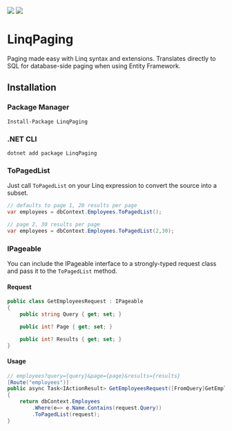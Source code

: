 [![](https://img.shields.io/nuget/v/LinqPaging.svg)](https://www.nuget.org/packages/LinqPaging) [![](https://img.shields.io/nuget/vpre/LinqPaging.svg)](https://www.nuget.org/packages/LinqPaging)

# LinqPaging
Paging made easy with Linq syntax and extensions. Translates directly to SQL for database-side paging when using Entity Framework.

## Installation
### Package Manager
`Install-Package LinqPaging`

### .NET CLI
`dotnet add package LinqPaging`

### ToPagedList
Just call `ToPagedList` on your Linq expression to convert the source into a subset.

```csharp
// defaults to page 1, 20 results per page
var employees = dbContext.Employees.ToPagedList(); 

// page 2, 30 results per page
var employees = dbContext.Employees.ToPagedList(2,30); 

```

### IPageable
You can include the IPageable interface to a strongly-typed request class and pass it to the `ToPagedList` method.


#### Request
```csharp
public class GetEmployeesRequest : IPageable
{
	public string Query { get; set; }

	public int? Page { get; set; }

	public int? Results { get; set; }
}
```

#### Usage
```csharp
// employees?query={query}&page={page}&results={results}
[Route("employees")]
public async Task<IActionResult> GetEmployeesRequest([FromQuery]GetEmployeesRequest request)
{
    return dbContext.Employees
		.Where(e=> e.Name.Contains(request.Query))
		.ToPagedList(request);
}
```